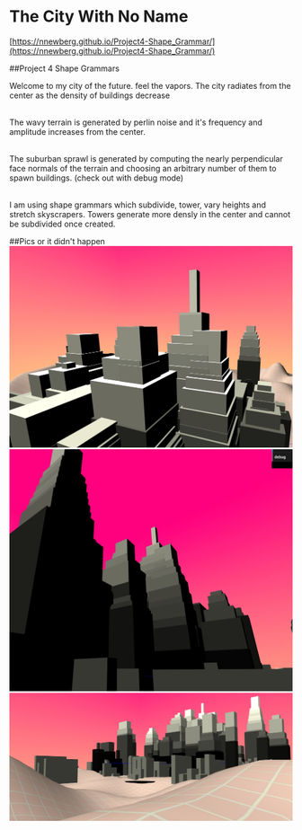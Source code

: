 # The City With No Name

[https://nnewberg.github.io/Project4-Shape_Grammar/](https://nnewberg.github.io/Project4-Shape_Grammar/)

##Project 4 Shape Grammars

Welcome to my city of the future. feel the vapors. The city radiates from the center as the density of buildings decrease <br><br>

The wavy terrain is generated by perlin noise and it's frequency and amplitude increases from the center.<br><br>

The suburban sprawl is generated by computing the nearly perpendicular face normals of the terrain and choosing an arbitrary number of them to spawn buildings. (check out with debug mode)<br><br>

I am using shape grammars which subdivide, tower, vary heights and stretch skyscrapers. Towers generate more densly in the center and cannot be subdivided once created.

##Pics or it didn't happen
![alt text](https://github.com/nnewberg/Project4-Shape_Grammar/blob/master/images/screenshots/Screen%20Shot%202017-02-16%20at%2010.19.27%20PM.png?raw=true)
![alt text](https://github.com/nnewberg/Project4-Shape_Grammar/blob/master/images/screenshots/Screen%20Shot%202017-02-16%20at%2010.19.49%20PM.png?raw=true)
![alt text](https://github.com/nnewberg/Project4-Shape_Grammar/blob/master/images/screenshots/Screen%20Shot%202017-02-16%20at%2010.20.19%20PM.png?raw=true)

